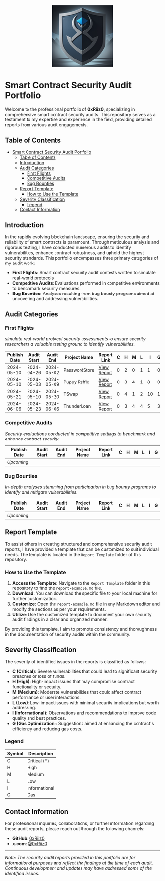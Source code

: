 <p align="center">
  <img src="./501stAudits.png" alt="0xRiiz0 Logo" width="200">
</p>

# Smart Contract Security Audit Portfolio

Welcome to the professional portfolio of **0xRiiz0**, specializing in comprehensive smart contract security audits. This repository serves as a testament to my expertise and experience in the field, providing detailed reports from various audit engagements.

## Table of Contents

- [Smart Contract Security Audit Portfolio](#smart-contract-security-audit-portfolio)
  - [Table of Contents](#table-of-contents)
  - [Introduction](#introduction)
  - [Audit Categories](#audit-categories)
    - [First Flights](#first-flights)
    - [Competitive Audits](#competitive-audits)
    - [Bug Bounties](#bug-bounties)
  - [Report Template](#report-template)
    - [How to Use the Template](#how-to-use-the-template)
  - [Severity Classification](#severity-classification)
    - [Legend](#legend)
  - [Contact Information](#contact-information)

## Introduction

In the rapidly evolving blockchain landscape, ensuring the security and reliability of smart contracts is paramount. Through meticulous analysis and rigorous testing, I have conducted numerous audits to identify vulnerabilities, enhance contract robustness, and uphold the highest security standards. This portfolio encompasses three primary categories of my audit work:

- **First Flights**: Smart contract security audit contests written to simulate real-world protocols
- **Competitive Audits**: Evaluations performed in competitive environments to benchmark security measures.
- **Bug Bounties**: Analyses resulting from bug bounty programs aimed at uncovering and addressing vulnerabilities.


## Audit Categories

### First Flights

*simulate real-world protocol security assessments to ensure security researchers a valuable testing ground to identify vulnerabilities.*

| Publish Date | Audit Start | Audit End  | Project Name     | Report Link                                                                 | C | H | M | L | I | G |
|--------------|-------------|------------|------------------|-----------------------------------------------------------------------------|---|---|---|---|---|---|
| 2024-05-10   | 2024-04-26  | 2024-05-02 | PasswordStore    | [View Report](./Audit%20Reports/2024-05-02-PasswordStore-Audit.pdf)         | 0 | 2 | 0 | 1 | 1 | 0 |
| 2024-05-10   | 2024-05-03  | 2024-05-09 | Puppy Raffle     | [View Report](./Audit%20Reports/2024-05-09-Puppy-Raffle-Audit.pdf)          | 0 | 3 | 4 | 1 | 8 | 0 |
| 2024-05-21   | 2024-05-10  | 2024-05-20 | TSwap            | [View Report](./Audit%20Reports/2024-05-20-TSwap-Audit.pdf)                 | 0 | 4 | 1 | 2 | 10| 1 |
| 2024-06-06   | 2024-05-23  | 2024-06-06 | ThunderLoan      | [View Report](./Audit%20Reports/2024-06-06-ThunderLoan-Audit.pdf)           | 0 | 3 | 4 | 4 | 5 | 3 |

### Competitive Audits

*Security evaluations conducted in competitive settings to benchmark and enhance contract security.*

| Publish Date | Audit Start | Audit End  | Project Name     | Report Link                                                                 | C | H | M | L | I | G |
|--------------|-------------|------------|------------------|-----------------------------------------------------------------------------|---|---|---|---|---|---|
| *Upcoming*   |             |            |                  |                                                                             |   |   |   |   |   |   |

### Bug Bounties

*In-depth analyses stemming from participation in bug bounty programs to identify and mitigate vulnerabilities.*

| Publish Date | Audit Start | Audit End  | Project Name     | Report Link                                                                 | C | H | M | L | I | G |
|--------------|-------------|------------|------------------|-----------------------------------------------------------------------------|---|---|---|---|---|---|
| *Upcoming*   |             |            |                  |                                                                             |   |   |   |   |   |   |

## Report Template

To assist others in creating structured and comprehensive security audit reports, I have provided a template that can be customized to suit individual needs. The template is located in the `Report Template` folder of this repository.

### How to Use the Template

1. **Access the Template**: Navigate to the `Report Template` folder in this repository to find the `report-example.md` file.
2. **Download**: You can download the specific file to your local machine for further customization.
3. **Customize**: Open the `report-example.md` file in any Markdown editor and modify the sections as per your requirements.
4. **Utilize**: Use the customized template to document your own security audit findings in a clear and organized manner.

By providing this template, I aim to promote consistency and thoroughness in the documentation of security audits within the community.

## Severity Classification

The severity of identified issues in the reports is classified as follows:

- **C (Critical)**: Severe vulnerabilities that could lead to significant security breaches or loss of funds.
- **H (High)**: High-impact issues that may compromise contract functionality or security.
- **M (Medium)**: Moderate vulnerabilities that could affect contract performance or user interactions.
- **L (Low)**: Low-impact issues with minimal security implications but worth addressing.
- **I (Informational)**: Observations and recommendations to improve code quality and best practices.
- **G (Gas Optimization)**: Suggestions aimed at enhancing the contract's efficiency and reducing gas costs.

### Legend

| Symbol | Description   |
| ------ | ------------- |
| C      | Critical (*)  |
| H      | High          |
| M      | Medium        |
| L      | Low           |
| I      | Informational |
| G      | Gas           |

## Contact Information

For professional inquiries, collaborations, or further information regarding these audit reports, please reach out through the following channels:

- **GitHub**: [0xRiiz0](https://github.com/0xRiiz0)
- **x.com**: [@0xRiiz0](https://x.com/0xRiiz0)

---

*Note: The security audit reports provided in this portfolio are for informational purposes and reflect the findings at the time of each audit. Continuous development and updates may have addressed some of the identified issues.*
